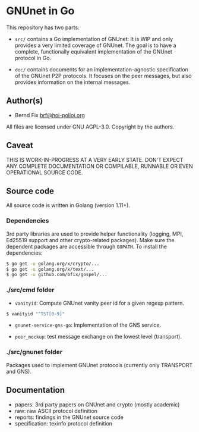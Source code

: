 # GNUnet in Go

This repository has two parts:

* `src/` contains a Go implementation of GNUnet: It is WIP and only provides a
very limited coverage of GNUnet. The goal is to have a complete, functionally
equivalent implementation of the GNUnet protocol in Go.

* `doc/` contains documents for an implementation-agnostic specification of the
GNUnet P2P protocols. It focuses on the peer messages, but also provides
information on the internal messages.

## Author(s)
 * Bernd Fix <brf@hoi-polloi.org>

All files are licensed under GNU AGPL-3.0. Copyright by the authors.

## Caveat

THIS IS WORK-IN-PROGRESS AT A VERY EARLY STATE. DON'T EXPECT ANY COMPLETE
DOCUMENTATION OR COMPILABLE, RUNNABLE OR EVEN OPERATIONAL SOURCE CODE.

## Source code

All source code is written in Golang (version 1.11+).

### Dependencies

3rd party libraries are used to provide helper functionality (logging, MPI,
Ed25519 support and other crypto-related packages). Make sure the dependent
packages are accessible through `GOPATH`. To install the dependencies:

```bash
$ go get -u golang.org/x/crypto/...
$ go get -u golang.org/x/text/...
$ go get -u github.com/bfix/gospel/...
```

### ./src/cmd folder

* `vanityid`: Compute GNUnet vanity peer id for a given regexp pattern.

```bash
$ vanityid "^TST[0-9]"
```

* `gnunet-service-gns-go`: Implementation of the GNS service.

* `peer_mockup`: test message exchange on the lowest level (transport).

### ./src/gnunet folder

Packages used to implement GNUnet protocols (currently only TRANSPORT
and GNS).

## Documentation

* papers: 3rd party papers on GNUnet and crypto (mostly academic)
* raw: raw ASCII protocol definition
* reports: findings in the GNUnet source code
* specification: texinfo protocol definition

